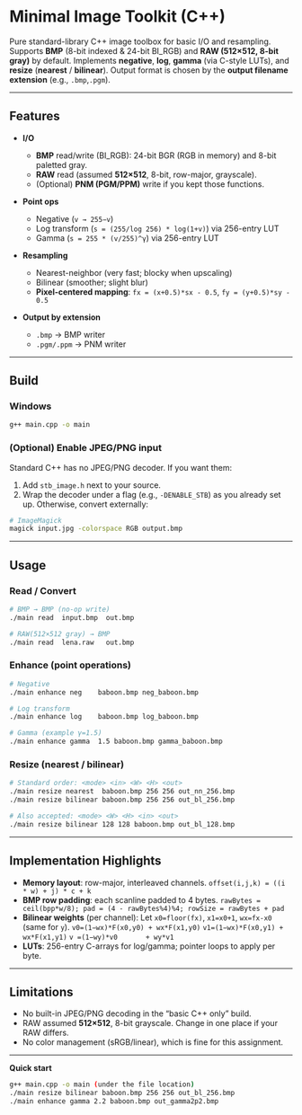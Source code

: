 # Minimal Image Toolkit (C++)

Pure standard-library C++ image toolbox for basic I/O and resampling.
Supports **BMP** (8-bit indexed & 24-bit BI_RGB) and **RAW (512×512, 8-bit gray)** by default.
Implements **negative**, **log**, **gamma** (via C-style LUTs), and **resize** (**nearest** / **bilinear**).
Output format is chosen by the **output filename extension** (e.g., `.bmp`,`.pgm`).

---

## Features

* **I/O**

  * **BMP** read/write (BI_RGB): 24-bit BGR (RGB in memory) and 8-bit paletted gray.
  * **RAW** read (assumed **512×512**, 8-bit, row-major, grayscale).
  * (Optional) **PNM (PGM/PPM)** write if you kept those functions.
* **Point ops**

  * Negative (`v → 255−v`)
  * Log transform (`s = (255/log 256) * log(1+v)`) via 256-entry LUT
  * Gamma (`s = 255 * (v/255)^γ`) via 256-entry LUT
* **Resampling**

  * Nearest-neighbor (very fast; blocky when upscaling)
  * Bilinear (smoother; slight blur)
  * **Pixel-centered mapping**: `fx = (x+0.5)*sx - 0.5`, `fy = (y+0.5)*sy - 0.5`
* **Output by extension**

  * `.bmp` → BMP writer
  * `.pgm/.ppm` → PNM writer

---

## Build

### Windows

```bash
g++ main.cpp -o main
```

### (Optional) Enable JPEG/PNG input

Standard C++ has no JPEG/PNG decoder. If you want them:

1. Add `stb_image.h` next to your source.
2. Wrap the decoder under a flag (e.g., `-DENABLE_STB`) as you already set up.
Otherwise, convert externally:

```bash
# ImageMagick
magick input.jpg -colorspace RGB output.bmp
```

---

## Usage

### Read / Convert

```bash
# BMP → BMP (no-op write)
./main read  input.bmp  out.bmp

# RAW(512×512 gray) → BMP
./main read  lena.raw   out.bmp
```

### Enhance (point operations)

```bash
# Negative
./main enhance neg    baboon.bmp neg_baboon.bmp

# Log transform
./main enhance log    baboon.bmp log_baboon.bmp

# Gamma (example γ=1.5)
./main enhance gamma  1.5 baboon.bmp gamma_baboon.bmp
```

### Resize (nearest / bilinear)

```bash
# Standard order: <mode> <in> <W> <H> <out>
./main resize nearest  baboon.bmp 256 256 out_nn_256.bmp
./main resize bilinear baboon.bmp 256 256 out_bl_256.bmp

# Also accepted: <mode> <W> <H> <in> <out>
./main resize bilinear 128 128 baboon.bmp out_bl_128.bmp
```
---

## Implementation Highlights

* **Memory layout**: row-major, interleaved channels.
  `offset(i,j,k) = ((i * w) + j) * c + k`
* **BMP row padding**: each scanline padded to 4 bytes.
  `rawBytes = ceil(bpp*w/8); pad = (4 - rawBytes%4)%4; rowSize = rawBytes + pad`
* **Bilinear weights** (per channel):
  Let `x0=floor(fx)`, `x1=x0+1`, `wx=fx-x0` (same for `y`).
  `v0=(1−wx)*F(x0,y0) + wx*F(x1,y0)`
  `v1=(1−wx)*F(x0,y1) + wx*F(x1,y1)`
  `v =(1−wy)*v0       + wy*v1`
* **LUTs**: 256-entry C-arrays for log/gamma; pointer loops to apply per byte.

---
## Limitations

* No built-in JPEG/PNG decoding in the “basic C++ only” build.
* RAW assumed **512×512**, 8-bit grayscale. Change in one place if your RAW differs.
* No color management (sRGB/linear), which is fine for this assignment.
---

**Quick start**

```bash
g++ main.cpp -o main (under the file location)
./main resize bilinear baboon.bmp 256 256 out_bl_256.bmp
./main enhance gamma 2.2 baboon.bmp out_gamma2p2.bmp
```
